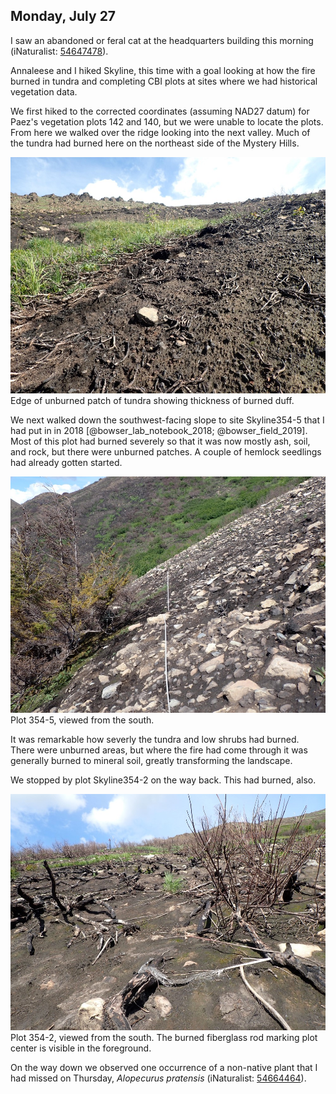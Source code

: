 
## Monday, July 27

<!-- 07:30-17:45 -->

I saw an abandoned or feral cat at the headquarters building this morning (iNaturalist: [54647478](https://www.inaturalist.org/observations/54647478)).

Annaleese and I hiked Skyline, this time with a goal looking at how the fire burned in tundra and completing CBI plots at sites where we had historical vegetation data.

We first hiked to the corrected coordinates (assuming NAD27 datum) for Paez's vegetation plots 142 and 140, but we were unable to locate the plots. From here we walked over the ridge looking into the next valley. Much of the tundra had burned here on the northeast side of the Mystery Hills.

![Edge of unburned patch of tundra showing thickness of burned duff.](2020-07-27_burn_edge.jpg)\
Edge of unburned patch of tundra showing thickness of burned duff.

We next walked down the southwest-facing slope to site Skyline354-5 that I had put in in 2018 [@bowser_lab_notebook_2018; @bowser_field_2019]. Most of this plot had burned severely so that it was now mostly ash, soil, and rock, but there were unburned patches. A couple of hemlock seedlings had already gotten started.

![Plot Skyline354-5, viewed from the south.](2020-07-27_plot_354-5.jpg)\
Plot 354-5, viewed from the south.

It was remarkable how severly the tundra and low shrubs had burned. There were unburned areas, but where the fire had come through it was generally burned to mineral soil, greatly transforming the landscape.

We stopped by plot Skyline354-2 on the way back. This had burned, also.

![Plot 354-2, viewed from the south.](2020-07-27_plot_354-2.jpg)\
Plot 354-2, viewed from the south. The burned fiberglass rod marking plot center is visible in the foreground.

On the way down we observed one occurrence of a non-native plant that I had missed on Thursday, *Alopecurus pratensis* (iNaturalist: [54664464](https://www.inaturalist.org/observations/54664464)).

